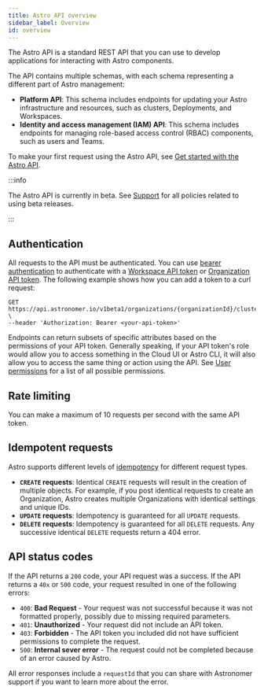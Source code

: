 ```yaml
---
title: Astro API overview
sidebar_label: Overview
id: overview
---
```


The Astro API is a standard REST API that you can use to develop applications for interacting with Astro components.

The API contains multiple schemas, with each schema representing a different part of Astro management:

- **Platform API**: This schema includes endpoints for updating your Astro infrastructure and resources, such as clusters, Deployments, and Workspaces.
- **Identity and access management (IAM) API**: This schema includes endpoints for managing role-based access control (RBAC) components, such as users and Teams.

To make your first request using the Astro API, see [Get started with the Astro API](api/get-started.md).

:::info

The Astro API is currently in beta. See [Support](versioning-and-support.md) for all policies related to using beta releases.

:::

## Authentication

All requests to the API must be authenticated. You can use [bearer authentication](https://swagger.io/docs/specification/authentication/bearer-authentication/) to authenticate with a [Workspace API token](workspace-api-tokens.md) or [Organization API token](organization-api-tokens.md). The following example shows how you can add a token to a curl request:

```curl
GET https://api.astronomer.io/v1beta1/organizations/{organizationId}/clusters \
--header 'Authorization: Bearer <your-api-token>'
```

Endpoints can return subsets of specific attributes based on the permissions of your API token. Generally speaking, if your API token's role would allow you to access something in the Cloud UI or Astro CLI, it will also allow you to access the same thing or action using the API. See [User permissions](user-permissions.md) for a list of all possible permissions.

## Rate limiting

You can make a maximum of 10 requests per second with the same API token.

## Idempotent requests

Astro supports different levels of [idempotency](https://en.wikipedia.org/wiki/Idempotence) for different request types.

- **`CREATE` requests**: Identical `CREATE` requests will result in the creation of multiple objects. For example, if you post identical requests to create an Organization, Astro creates multiple Organizations with identical settings and unique IDs.
- **`UPDATE` requests**: Idempotency is guaranteed for all `UPDATE` requests.
- **`DELETE` requests**: Idempotency is guaranteed for all `DELETE` requests. Any successive identical `DELETE` requests return a 404 error.


## API status codes

If the API returns a `200` code, your API request was a success. If the API returns a `40x` or `500` code, your request resulted in one of the following errors:

- `400`: **Bad Request** - Your request was not successful because it was not formatted properly, possibly due to missing required parameters. 
- `401`: **Unauthorized** - Your request did not include an API token. 
- `403`: **Forbidden** - The API token you included did not have sufficient permissions to complete the request.
- `500`: **Internal sever error** - The request could not be completed because of an error caused by Astro.

All error responses include a `requestId` that you can share with Astronomer support if you want to learn more about the error. 